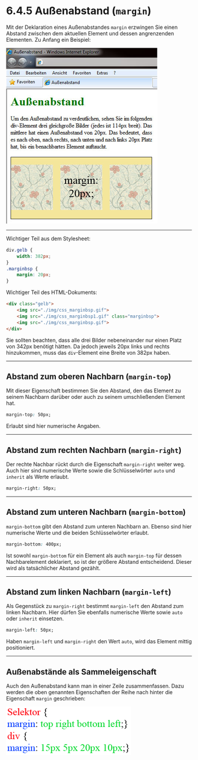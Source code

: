 # 6.4.5 Außenabstand (`margin`)

Mit der Deklaration eines Außenabstandes `margin` erzwingen Sie einen Abstand zwischen dem aktuellen Element und dessen angrenzenden Elementen. Zu Anfang ein Beispiel:

![Beispiel für Außenabstände](media/4_3_margin.jpg)

---

Wichtiger Teil aus dem Stylesheet:

```css linenums="1"
div.gelb {
    width: 382px;
}
.marginbsp {
    margin: 20px;
}
```

Wichtiger Teil des HTML-Dokuments:

```html linenums="1"
<div class="gelb">
    <img src="./img/css_marginbsp.gif">
    <img src="./img/css_marginbsp1.gif" class="marginbsp">
    <img src="./img/css_marginbsp.gif">
</div>
```

Sie sollten beachten, dass alle drei Bilder nebeneinander nur einen Platz von 342px benötigt hätten. Da jedoch jeweils 20px links und rechts hinzukommen, muss das `div`-Element eine Breite von 382px haben.

---

## Abstand zum oberen Nachbarn (`margin-top`)

Mit dieser Eigenschaft bestimmen Sie den Abstand, den das Element zu seinem Nachbarn darüber oder auch zu seinem umschließenden Element hat.

```css linenums="1"
margin-top: 50px;
```

Erlaubt sind hier numerische Angaben.

---

## Abstand zum rechten Nachbarn (`margin-right`)

Der rechte Nachbar rückt durch die Eigenschaft `margin-right` weiter weg. Auch hier sind numerische Werte sowie die Schlüsselwörter `auto` und `inherit` als Werte erlaubt.

```css linenums="1"
margin-right: 50px;
```

---

## Abstand zum unteren Nachbarn (`margin-bottom`)

`margin-bottom` gibt den Abstand zum unteren Nachbarn an. Ebenso sind hier numerische Werte und die beiden Schlüsselwörter erlaubt.

```css linenums="1"
margin-bottom: 400px;
```

Ist sowohl `margin-bottom` für ein Element als auch `margin-top` für dessen Nachbarelement deklariert, so ist der größere Abstand entscheidend. Dieser wird als tatsächlicher Abstand gezählt.

---

## Abstand zum linken Nachbarn (`margin-left`)

Als Gegenstück zu `margin-right` bestimmt `margin-left` den Abstand zum linken Nachbarn. Hier dürfen Sie ebenfalls numerische Werte sowie `auto` oder `inherit` einsetzen.

```css linenums="1"
margin-left: 50px;
```

Haben `margin-left` und `margin-right` den Wert `auto`, wird das Element mittig positioniert.

---

## Außenabstände als Sammeleigenschaft

Auch den Außenabstand kann man in einer Zeile zusammenfassen. Dazu werden die oben genannten Eigenschaften der Reihe nach hinter die Eigenschaft `margin` geschrieben:

![Syntax zur Sammeleigenschaft](media/4_3_margin.gif)

